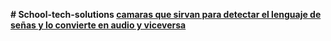 **# School-tech-solutions
<ins> camaras que sirvan para detectar el lenguaje de señas y lo convierte en audio y viceversa**
